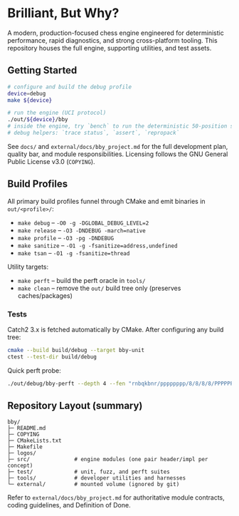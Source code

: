 # Brilliant, But Why?

A modern, production-focused chess engine engineered for deterministic performance, rapid diagnostics, and strong cross-platform tooling. This repository houses the full engine, supporting utilities, and test assets.

## Getting Started

```bash
# configure and build the debug profile
device=debug
make ${device}

# run the engine (UCI protocol)
./out/${device}/bby
# inside the engine, try `bench` to run the deterministic 50-position suite
# debug helpers: `trace status`, `assert`, `repropack`
```

See `docs/` and `external/docs/bby_project.md` for the full development plan, quality bar, and module responsibilities. Licensing follows the GNU General Public License v3.0 (`COPYING`).

## Build Profiles

All primary build profiles funnel through CMake and emit binaries in `out/<profile>/`:

- `make debug` – `-O0 -g -DGLOBAL_DEBUG_LEVEL=2`
- `make release` – `-O3 -DNDEBUG -march=native`
- `make profile` – `-O3 -pg -DNDEBUG`
- `make sanitize` – `-O1 -g -fsanitize=address,undefined`
- `make tsan` – `-O1 -g -fsanitize=thread`

Utility targets:

- `make perft` – build the perft oracle in `tools/`
- `make clean` – remove the `out/` build tree only (preserves caches/packages)

### Tests

Catch2 3.x is fetched automatically by CMake. After configuring any build tree:

```bash
cmake --build build/debug --target bby-unit
ctest --test-dir build/debug
```

Quick perft probe:

```bash
./out/debug/bby-perft --depth 4 --fen "rnbqkbnr/pppppppp/8/8/8/8/PPPPPPPP/RNBQKBNR w KQkq - 0 1"
```

## Repository Layout (summary)

```
bby/
├─ README.md
├─ COPYING
├─ CMakeLists.txt
├─ Makefile
├─ logos/
├─ src/              # engine modules (one pair header/impl per concept)
├─ test/             # unit, fuzz, and perft suites
├─ tools/            # developer utilities and harnesses
└─ external/         # mounted volume (ignored by git)
```

Refer to `external/docs/bby_project.md` for authoritative module contracts, coding guidelines, and Definition of Done.

